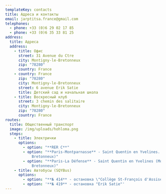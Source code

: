 ```yaml
---
templateKey: contacts
title: Адреса и контакты
email: jarptitsa.france@gmail.com
telephones:
  - phone: +33 (0)6 29 02 17 85
  - phone: +33 (0)6 35 33 81 25
address:
  title: Адреса
  address:
    - title: Офис
      street: 31 Avenue du Ctre
      city: Montigny-le-Bretonneux
      zip: "78280"
      country: France
    - country: France
      zip: "78280"
      city: Montigny-le-Bretonneux
      street: 6 avenue Erik Satie
      title: Детский сад и начальная школа
    - title: Воскресный клуб
      street: 3 chemin des salitaire
      city: Montigny-le-Bretonneux
      zip: "78280"
      country: France
routes:
  title: Общественный транспорт
  image: /img/uploads/hohloma.png
  steps:
    - title: Электрички
      options:
        - option: "**RER C**"
        - option: "**Paris-Montparnasse** - Saint Quentin en Yvelines. (Montigny le
            Bretonneux)"
        - option: "**Paris-La Défense** - Saint Quentin en Yvelines (Montigny le
            Bretonneux)"
    - title: Автобусы (SQYBus)
      options:
        - option: "**№ 414** - остановка \"Collège St-François d'Assise\""
        - option: '**№ 419** - остановка "Erik Satie"'
---
```

